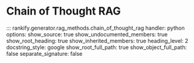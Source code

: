 # Chain of Thought RAG

::: rankify.generator.rag_methods.chain_of_thought_rag
    handler: python
    options:
        show_source: true
        show_undocumented_members: true
        show_root_heading: true
        show_inherited_members: true
        heading_level: 2
        docstring_style: google
        show_root_full_path: true
        show_object_full_path: false
        separate_signature: false